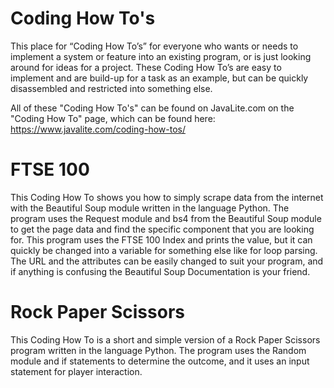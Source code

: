# Coding How To's
This place for “Coding How To’s” for everyone who wants or needs to implement a system or feature into an existing program, or is just looking around for ideas for a project.
These Coding How To’s are easy to implement and are build-up for a task as an example, but can be quickly disassembled and restricted into something else.

All of these "Coding How To's" can be found on JavaLite.com on the "Coding How To" page, which can be found here: https://www.javalite.com/coding-how-tos/

# FTSE 100
This Coding How To shows you how to simply scrape data from the internet with the Beautiful Soup module written in the language Python. The program uses the Request module and bs4 from the Beautiful Soup module to get the page data and find the specific component that you are looking for. This program uses the FTSE 100 Index and prints the value, but it can quickly be changed into a variable for something else like for loop parsing. The URL and the attributes can be easily changed to suit your program, and if anything is confusing the Beautiful Soup Documentation is your friend.

# Rock Paper Scissors
This Coding How To is a short and simple version of a Rock Paper Scissors program written in the language Python. The program uses the Random module and if statements to determine the outcome, and it uses an input statement for player interaction.
